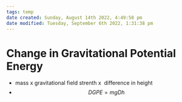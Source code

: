 ```yaml
---
tags: temp
date created: Sunday, August 14th 2022, 4:49:58 pm
date modified: Tuesday, September 6th 2022, 1:31:38 pm
---
```


# Change in Gravitational Potential Energy
- mass x gravitational field strenth x  difference in height
- $$DGPE = mgDh$$

